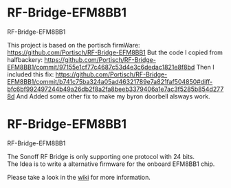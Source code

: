 # RF-Bridge-EFM8BB1
RF-Bridge-EFM8BB1

This project is based on the portisch firmWare: https://github.com/Portisch/RF-Bridge-EFM8BB1
But the code I copied from halfbackery: https://github.com/Portisch/RF-Bridge-EFM8BB1/commit/97155e1cf77c4687c53d4e3c6dedac1821e8f8bd
Then I included this fix: https://github.com/Portisch/RF-Bridge-EFM8BB1/commit/b741c75ba324a05ad46321789e7a821faf504850#diff-bfc6bf992497244b49a26db2f8a2fa8beeb3379406a1e7ac3f5285b854d2778d
And Added some other fix to make my byron doorbell alsways work.

# RF-Bridge-EFM8BB1
RF-Bridge-EFM8BB1

The Sonoff RF Bridge is only supporting one protocol with 24 bits.<br/>
The Idea is to write a alternative firmware for the onboard EFM8BB1 chip.

Please take a look in the [wiki](https://github.com/Portisch/RF-Bridge-EFM8BB1/wiki) for more information.

